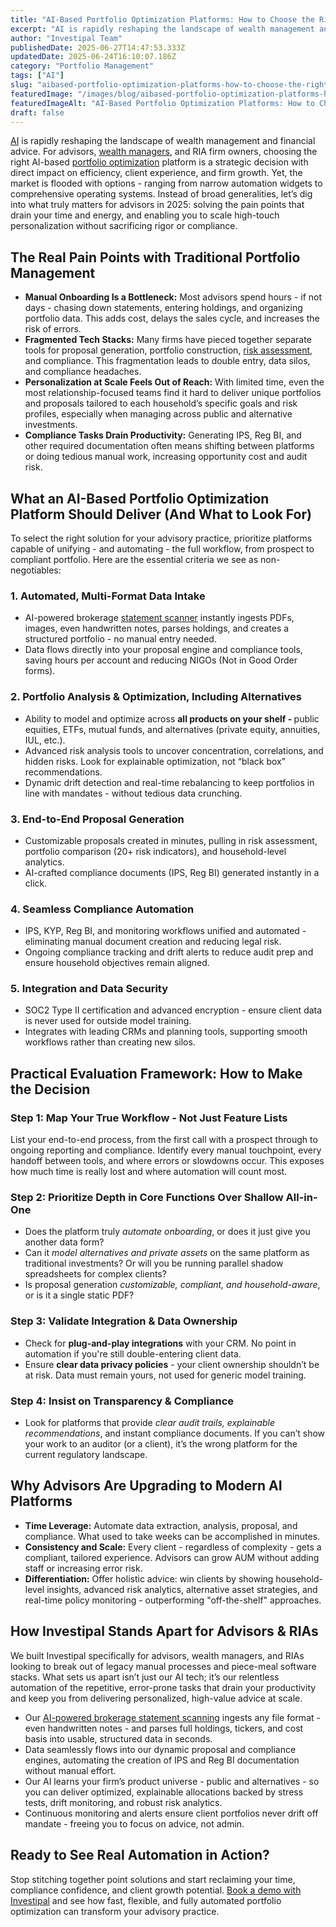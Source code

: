 ```yaml
---
title: "AI-Based Portfolio Optimization Platforms: How to Choose the Right Solution for Your Advisory Practice"
excerpt: "AI is rapidly reshaping the landscape of wealth management and financial advice. For advisors, wealth managers , and RIA firm owners, choosing the right AI-based portfolio optimization platform is a strategic decision."
author: "Investipal Team"
publishedDate: 2025-06-27T14:47:53.333Z
updatedDate: 2025-06-24T16:10:07.186Z
category: "Portfolio Management"
tags: ["AI"]
slug: "aibased-portfolio-optimization-platforms-how-to-choose-the-right-solution-for-your-advisory-practice"
featuredImage: "/images/blog/aibased-portfolio-optimization-platforms-how-to-choose-the-right-solution-for-your-advisory-practice__hero.png"
featuredImageAlt: "AI-Based Portfolio Optimization Platforms: How to Choose the Right Solution for Your Advisory Practice"
draft: false
---
```

<p id=""><a href="/blog/tag/ai">AI</a> is rapidly reshaping the landscape of wealth management and financial advice. For advisors, <a href="/segments/wealth-managers">wealth managers</a>, and RIA firm owners, choosing the right AI-based <a href="/features/asset-allocation">portfolio optimization</a> platform is a strategic decision with direct impact on efficiency, client experience, and firm growth. Yet, the market is flooded with options - ranging from narrow automation widgets to comprehensive operating systems. Instead of broad generalities, let’s dig into what truly matters for advisors in 2025: solving the pain points that drain your time and energy, and enabling you to scale high-touch personalization without sacrificing rigor or compliance.</p><h2 id="">The Real Pain Points with Traditional Portfolio Management</h2><ul id=""><li id=""><strong id="">Manual Onboarding Is a Bottleneck:</strong> Most advisors spend hours - if not days - chasing down statements, entering holdings, and organizing portfolio data. This adds cost, delays the sales cycle, and increases the risk of errors.</li><li id=""><strong id="">Fragmented Tech Stacks:</strong> Many firms have pieced together separate tools for proposal generation, portfolio construction, <a href="/features/risk-management">risk assessment</a>, and compliance. This fragmentation leads to double entry, data silos, and compliance headaches.</li><li id=""><strong id="">Personalization at Scale Feels Out of Reach:</strong> With limited time, even the most relationship-focused teams find it hard to deliver unique portfolios and proposals tailored to each household’s specific goals and risk profiles, especially when managing across public and alternative investments.</li><li id=""><strong id="">Compliance Tasks Drain Productivity:</strong> Generating IPS, Reg BI, and other required documentation often means shifting between platforms or doing tedious manual work, increasing opportunity cost and audit risk.</li></ul><h2 id="">What an AI-Based Portfolio Optimization Platform Should Deliver (And What to Look For)</h2><p id="">To select the right solution for your advisory practice, prioritize platforms capable of unifying - and automating - the full workflow, from prospect to compliant portfolio. Here are the essential criteria we see as non-negotiables:</p><h3 id="">1. Automated, Multi-Format Data Intake</h3><ul id=""><li id="">AI-powered brokerage <a href="/features/automated-statement-scanner">statement scanner</a> instantly ingests PDFs, images, even handwritten notes, parses holdings, and creates a structured portfolio - no manual entry needed.</li><li id="">Data flows directly into your proposal engine and compliance tools, saving hours per account and reducing NIGOs (Not in Good Order forms).</li></ul><h3 id="">2. Portfolio Analysis & Optimization, Including Alternatives</h3><ul id=""><li id="">Ability to model and optimize across <strong id="">all products on your shelf -&nbsp;</strong>public equities, ETFs, mutual funds, and alternatives (private equity, annuities, IUL, etc.).</li><li id="">Advanced risk analysis tools to uncover concentration, correlations, and hidden risks. Look for explainable optimization, not “black box” recommendations.</li><li id="">Dynamic drift detection and real-time rebalancing to keep portfolios in line with mandates - without tedious data crunching.</li></ul><h3 id="">3. End-to-End Proposal Generation</h3><ul id=""><li id="">Customizable proposals created in minutes, pulling in risk assessment, portfolio comparison (20+ risk indicators), and household-level analytics.</li><li id="">AI-crafted compliance documents (IPS, Reg BI) generated instantly in a click.</li></ul><h3 id="">4. Seamless Compliance Automation</h3><ul id=""><li id="">IPS, KYP, Reg BI, and monitoring workflows unified and automated - eliminating manual document creation and reducing legal risk.</li><li id="">Ongoing compliance tracking and drift alerts to reduce audit prep and ensure household objectives remain aligned.</li></ul><h3 id="">5. Integration and Data Security</h3><ul id=""><li id="">SOC2 Type II certification and advanced encryption - ensure client data is never used for outside model training.</li><li id="">Integrates with leading CRMs and planning tools, supporting smooth workflows rather than creating new silos.</li></ul><h2 id="">Practical Evaluation Framework: How to Make the Decision</h2><h3 id="">Step 1: Map Your True Workflow - Not Just Feature Lists</h3><p id="">List your end-to-end process, from the first call with a prospect through to ongoing reporting and compliance. Identify every manual touchpoint, every handoff between tools, and where errors or slowdowns occur. This exposes how much time is really lost and where automation will count most.</p><h3 id="">Step 2: Prioritize Depth in Core Functions Over Shallow All-in-One</h3><ul id=""><li id="">Does the platform truly <em id="">automate onboarding</em>, or does it just give you another data form?</li><li id="">Can it <em id="">model alternatives and private assets</em> on the same platform as traditional investments? Or will you be running parallel shadow spreadsheets for complex clients?</li><li id="">Is proposal generation <em id="">customizable, compliant, and household-aware</em>, or is it a single static PDF?</li></ul><h3 id="">Step 3: Validate Integration & Data Ownership</h3><ul id=""><li id="">Check for <strong id="">plug-and-play integrations</strong> with your CRM. No point in automation if you're still double-entering client data.</li><li id="">Ensure <strong id="">clear data privacy policies</strong> - your client ownership shouldn’t be at risk. Data must remain yours, not used for generic model training.</li></ul><h3 id="">Step 4: Insist on Transparency & Compliance</h3><ul id=""><li id="">Look for platforms that provide <em id="">clear audit trails, explainable recommendations</em>, and instant compliance documents. If you can’t show your work to an auditor (or a client), it’s the wrong platform for the current regulatory landscape.</li></ul><h2 id="">Why Advisors Are Upgrading to Modern AI Platforms</h2><ul id=""><li id=""><strong id="">Time Leverage:</strong> Automate data extraction, analysis, proposal, and compliance. What used to take weeks can be accomplished in minutes.</li><li id=""><strong id="">Consistency and Scale:</strong> Every client - regardless of complexity - gets a compliant, tailored experience. Advisors can grow AUM without adding staff or increasing error risk.</li><li id=""><strong id="">Differentiation:</strong> Offer holistic advice: win clients by showing household-level insights, advanced risk analytics, alternative asset strategies, and real-time policy monitoring - outperforming "off-the-shelf" approaches.</li></ul><h2 id="">How Investipal Stands Apart for Advisors & RIAs</h2><p id="">We built Investipal specifically for advisors, wealth managers, and RIAs looking to break out of legacy manual processes and piece-meal software stacks. What sets us apart isn’t just our AI tech; it’s our relentless automation of the repetitive, error-prone tasks that drain your productivity and keep you from delivering personalized, high-value advice at scale.</p><ul id=""><li id="">Our <a href="/blog/how-to-extract-account-statement-portfolio-holdings-from-pdfs-using-ai" target="_blank" id="">AI-powered brokerage statement scanning</a> ingests any file format - even handwritten notes - and parses full holdings, tickers, and cost basis into usable, structured data in seconds.</li><li id="">Data seamlessly flows into our dynamic proposal and compliance engines, automating the creation of IPS and Reg BI documentation without manual effort.</li><li id="">Our AI learns your firm’s product universe - public and alternatives - so you can deliver optimized, explainable allocations backed by stress tests, drift monitoring, and robust risk analytics.</li><li id="">Continuous monitoring and alerts ensure client portfolios never drift off mandate - freeing you to focus on advice, not admin.</li></ul><h2 id="">Ready to See Real Automation in Action?</h2><p id="">Stop stitching together point solutions and start reclaiming your time, compliance confidence, and client growth potential. <a href="/book-a-demo" target="_blank" id="">Book a demo with Investipal</a> and see how fast, flexible, and fully automated portfolio optimization can transform your advisory practice.</p>